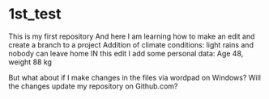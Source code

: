 # 1st_test
This is my first repository
And here I am learning how to make an edit and create a branch to a project
Addition of climate conditions: light rains and nobody can leave home
IN this edit I add some personal data: Age 48, weight 88 kg

But what about if I make changes in the files via wordpad on Windows? Will the changes update my repository on Github.com?
